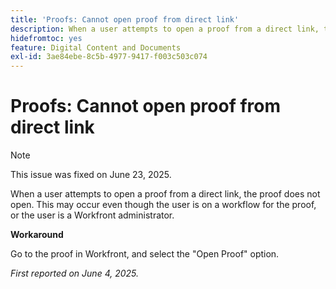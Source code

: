 ```yaml
---
title: 'Proofs: Cannot open proof from direct link'
description: When a user attempts to open a proof from a direct link, the proof does not open. This may occur even though the user is on a workflow for the proof, or the user is a Workfront administrator.
hidefromtoc: yes
feature: Digital Content and Documents
exl-id: 3ae84ebe-8c5b-4977-9417-f003c503c074
---
```

# Proofs: Cannot open proof from direct link

>[!NOTE]
>
>This issue was fixed on June 23, 2025.

When a user attempts to open a proof from a direct link, the proof does not open. This may occur even though the user is on a workflow for the proof, or the user is a Workfront administrator.

**Workaround**

Go to the proof in Workfront, and select the "Open Proof" option.

_First reported on June 4, 2025._
